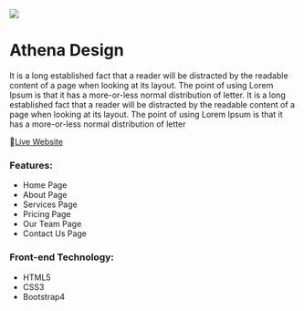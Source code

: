 ![](https://i.ibb.co/G5m388x/logo.png)
<br/>

# Athena Design
It is a long established fact that a reader will be distracted by the readable content of a page when looking at its layout. The point of using Lorem Ipsum is that it has a more-or-less normal distribution of letter. It is a long established fact that a reader will be distracted by the readable content of a page when looking at its layout. The point of using Lorem Ipsum is that it has a more-or-less normal distribution of letter

🔗[Live Website](https://athena-design-webapp.netlify.app/)

### Features:
* Home Page
* About Page
* Services Page
* Pricing Page
* Our Team Page
* Contact Us Page


### Front-end Technology: 
* HTML5
* CSS3
* Bootstrap4
